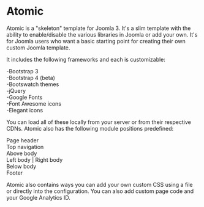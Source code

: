 # Atomic

Atomic is a "skeleton" template for Joomla 3. It's a slim template with the ability to enable/disable the various libraries in Joomla or add your own. It's for Joomla users who want a basic starting point for creating their own custom Joomla template.

It includes the following frameworks and each is customizable:

-Bootstrap 3  
-Bootstrap 4 (beta)  
-Bootswatch themes  
-jQuery  
-Google Fonts  
-Font Awesome icons  
-Elegant icons  

You can load all of these locally from your server or from their respective CDNs. Atomic also has the following module positions predefined:

Page header  
Top navigation  
Above body  
Left body | Right body  
Below body  
Footer  

Atomic also contains ways you can add your own custom CSS using a file or directly into the configuration. You can also add custom page code and your Google Analytics ID. 
